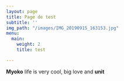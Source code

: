```yaml
---
layout: page
title: Page de test
subtitle: ''
img_path: "/images/IMG_20190915_163153.jpg"
menu:
  main:
    weight: 2
    title: test

---
```

**Myoko** life is very cool, big love and **unit**